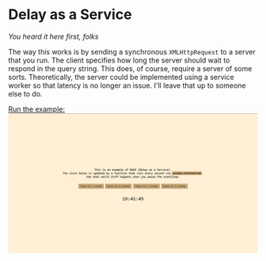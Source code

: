 # Delay as a Service

*You heard it here first, folks*

The way this works is by sending a synchronous `XMLHttpRequest` to a server that
you run. The client specifies how long the server should wait to respond in the
query string.
This does, of course, require a server of some sorts.
Theoretically, the server could be implemented using a service worker so
that latency is no longer an issue. I'll leave that up to someone else to do.

[Run the example: ![](example/example.png "The example DAAS webpage")](example)

